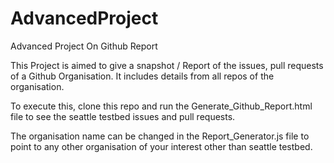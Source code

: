 # AdvancedProject
Advanced Project On Github Report

This Project is aimed to give a snapshot / Report of the issues, pull requests of a Github Organisation. It includes details from all repos of the organisation. 

To execute this, clone this repo and run the Generate_Github_Report.html file to see the seattle testbed issues and pull requests. 

The organisation name can be changed in the Report_Generator.js file to point to any other organisation of your interest other than seattle testbed.
